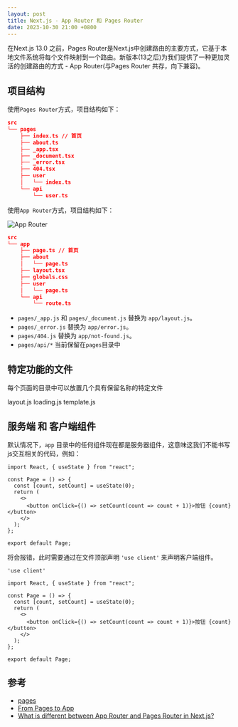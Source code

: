 ```yaml
---
layout: post
title: Next.js - App Router 和 Pages Router
date: 2023-10-30 21:00 +0800
---
```


在Next.js 13.0 之前，Pages Router是Next.js中创建路由的主要方式，它基于本地文件系统将每个文件映射到一个路由。新版本(13之后)为我们提供了一种更加灵活的创建路由的方式 - App Router(与Pages Router 共存，向下兼容)。


## 项目结构
使用`Pages Router`方式，项目结构如下：

```json
src
└── pages
    ├── index.ts // 首页
    ├── about.ts
    ├── _app.tsx
    ├── _document.tsx
    ├── _error.tsx
    ├── 404.tsx
    ├── user
    │   └── index.ts
    └── api
        └── user.ts
```

使用`App Router`方式，项目结构如下：

![App Router](/assets/terminology-component-tree.avif)

```json
src
└── app
    ├── page.ts // 首页
    ├── about
    │   └── page.ts
    ├── layout.tsx
    ├── globals.css
    ├── user
    │   └── page.ts
    └── api
        └── route.ts
```


* `pages/_app.js` 和 `pages/_document.js` 替换为 `app/layout.js`。
* `pages/_error.js` 替换为 `app/error.js`。
* `pages/404.js` 替换为 `app/not-found.js`。
* `pages/api/*` 当前保留在`pages`目录中

## 特定功能的文件
每个页面的目录中可以放置几个具有保留名称的特定文件

layout.js
loading.js
template.js

## 服务端 和 客户端组件

默认情况下，`app` 目录中的任何组件现在都是服务器组件，这意味这我们不能书写js交互相关的代码，例如：

```tsx
import React, { useState } from "react";

const Page = () => {
  const [count, setCount] = useState(0);
  return (
    <>
      <button onClick={() => setCount(count => count + 1)}>按钮 {count}</button>
    </>
  );
};

export default Page;
```
将会报错，此时需要通过在文件顶部声明 `'use client'` 来声明客户端组件。

```tsx
'use client'

import React, { useState } from "react";

const Page = () => {
  const [count, setCount] = useState(0);
  return (
    <>
      <button onClick={() => setCount(count => count + 1)}>按钮 {count}</button>
    </>
  );
};

export default Page;
```

## 参考
* [pages](https://nextjs.org/docs/pages)
* [From Pages to App](https://nextjs.org/docs/pages/building-your-application/upgrading/app-router-migration)
* [What is different between App Router and Pages Router in Next.js?](https://stackoverflow.com/questions/76570208/what-is-different-between-app-router-and-pages-router-in-next-js)